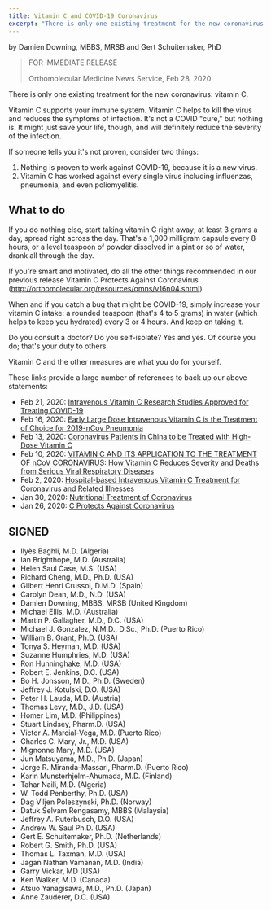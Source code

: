```yaml
---
title: Vitamin C and COVID-19 Coronavirus
excerpt: "There is only one existing treatment for the new coronavirus: vitamin C."
---
```


by Damien Downing, MBBS, MRSB and Gert Schuitemaker, PhD

> FOR IMMEDIATE RELEASE
>
> Orthomolecular Medicine News Service, Feb 28, 2020


There is only one existing treatment for the new coronavirus: vitamin C.

Vitamin C supports your immune system.
Vitamin C helps to kill the virus and reduces the symptoms of infection.
It's not a COVID "cure," but nothing is.
It might just save your life, though, and will definitely reduce the severity of the infection.

If someone tells you it's not proven, consider two things:

1. Nothing is proven to work against COVID-19, because it is a new virus.
2. Vitamin C has worked against every single virus including influenzas, pneumonia, and even poliomyelitis.

## What to do

If you do nothing else, start taking vitamin C right away; at least 3 grams a day, spread right across the day. That's a 1,000 milligram capsule every 8 hours, or a level teaspoon of powder dissolved in a pint or so of water, drank all through the day.

If you're smart and motivated, do all the other things recommended in our previous release Vitamin C Protects Against Coronavirus (http://orthomolecular.org/resources/omns/v16n04.shtml)

When and if you catch a bug that might be COVID-19, simply increase your vitamin C intake: a rounded teaspoon (that's 4 to 5 grams) in water (which helps to keep you hydrated) every 3 or 4 hours. And keep on taking it.

Do you consult a doctor? Do you self-isolate? Yes and yes. Of course you do; that's your duty to others.

Vitamin C and the other measures are what you do for yourself.

These links provide a large number of references to back up our above statements:


- Feb 21, 2020: [Intravenous Vitamin C Research Studies Approved for Treating COVID-19](https://orthomolecular.acemlna.com/lt.php?s=3fd75c7d4aacba624027cf2a6c15f772&i=140A144A1A6367)
- Feb 16, 2020: [Early Large Dose Intravenous Vitamin C is the Treatment of Choice for 2019-nCov Pneumonia](https://orthomolecular.acemlna.com/lt.php?s=3fd75c7d4aacba624027cf2a6c15f772&i=140A144A1A6368)
- Feb 13, 2020: [Coronavirus Patients in China to be Treated with High-Dose Vitamin C](https://orthomolecular.acemlna.com/lt.php?s=3fd75c7d4aacba624027cf2a6c15f772&i=140A144A1A6369)
- Feb 10, 2020: [VITAMIN C AND ITS APPLICATION TO THE TREATMENT OF nCoV CORONAVIRUS: How Vitamin C Reduces Severity and Deaths from Serious Viral Respiratory Diseases](https://orthomolecular.acemlna.com/lt.php?s=3fd75c7d4aacba624027cf2a6c15f772&i=140A144A1A6370)
- Feb 2, 2020: [Hospital-based Intravenous Vitamin C Treatment for Coronavirus and Related Illnesses](https://orthomolecular.acemlna.com/lt.php?s=3fd75c7d4aacba624027cf2a6c15f772&i=140A144A1A6371)
- Jan 30, 2020: [Nutritional Treatment of Coronavirus](https://orthomolecular.acemlna.com/lt.php?s=3fd75c7d4aacba624027cf2a6c15f772&i=140A144A1A6372)
- Jan 26, 2020: [C Protects Against Coronavirus](https://orthomolecular.acemlna.com/lt.php?s=3fd75c7d4aacba624027cf2a6c15f772&i=140A144A1A6373)

## SIGNED

- Ilyès Baghli, M.D. (Algeria)
- Ian Brighthope, M.D. (Australia)
- Helen Saul Case, M.S. (USA)
- Richard Cheng, M.D., Ph.D. (USA)
- Gilbert Henri Crussol, D.M.D. (Spain)
- Carolyn Dean, M.D., N.D. (USA)
- Damien Downing, MBBS, MRSB (United Kingdom)
- Michael Ellis, M.D. (Australia)
- Martin P. Gallagher, M.D., D.C. (USA)
- Michael J. Gonzalez, N.M.D., D.Sc., Ph.D. (Puerto Rico)
- William B. Grant, Ph.D. (USA)
- Tonya S. Heyman, M.D. (USA)
- Suzanne Humphries, M.D. (USA)
- Ron Hunninghake, M.D. (USA)
- Robert E. Jenkins, D.C. (USA)
- Bo H. Jonsson, M.D., Ph.D. (Sweden)
- Jeffrey J. Kotulski, D.O. (USA)
- Peter H. Lauda, M.D. (Austria)
- Thomas Levy, M.D., J.D. (USA)
- Homer Lim, M.D. (Philippines)
- Stuart Lindsey, Pharm.D. (USA)
- Victor A. Marcial-Vega, M.D. (Puerto Rico)
- Charles C. Mary, Jr., M.D. (USA)
- Mignonne Mary, M.D. (USA)
- Jun Matsuyama, M.D., Ph.D. (Japan)
- Jorge R. Miranda-Massari, Pharm.D. (Puerto Rico)
- Karin Munsterhjelm-Ahumada, M.D. (Finland)
- Tahar Naili, M.D. (Algeria)
- W. Todd Penberthy, Ph.D. (USA)
- Dag Viljen Poleszynski, Ph.D. (Norway)
- Datuk Selvam Rengasamy, MBBS (Malaysia)
- Jeffrey A. Ruterbusch, D.O. (USA)
- Andrew W. Saul Ph.D. (USA)
- Gert E. Schuitemaker, Ph.D. (Netherlands)
- Robert G. Smith, Ph.D. (USA)
- Thomas L. Taxman, M.D. (USA)
- Jagan Nathan Vamanan, M.D. (India)
- Garry Vickar, MD (USA)
- Ken Walker, M.D. (Canada)
- Atsuo Yanagisawa, M.D., Ph.D. (Japan)
- Anne Zauderer, D.C. (USA)